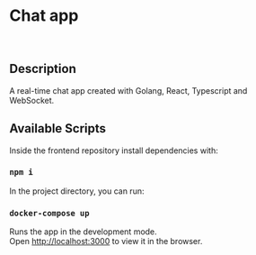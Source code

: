 # Chat app

<br>

## Description

A real-time chat app created with Golang, React, Typescript and WebSocket.


## Available Scripts

Inside the frontend repository install dependencies with:

### `npm i`

In the project directory, you can run:

### `docker-compose up`

Runs the app in the development mode.<br />
Open [http://localhost:3000](http://localhost:3000) to view it in the browser.
